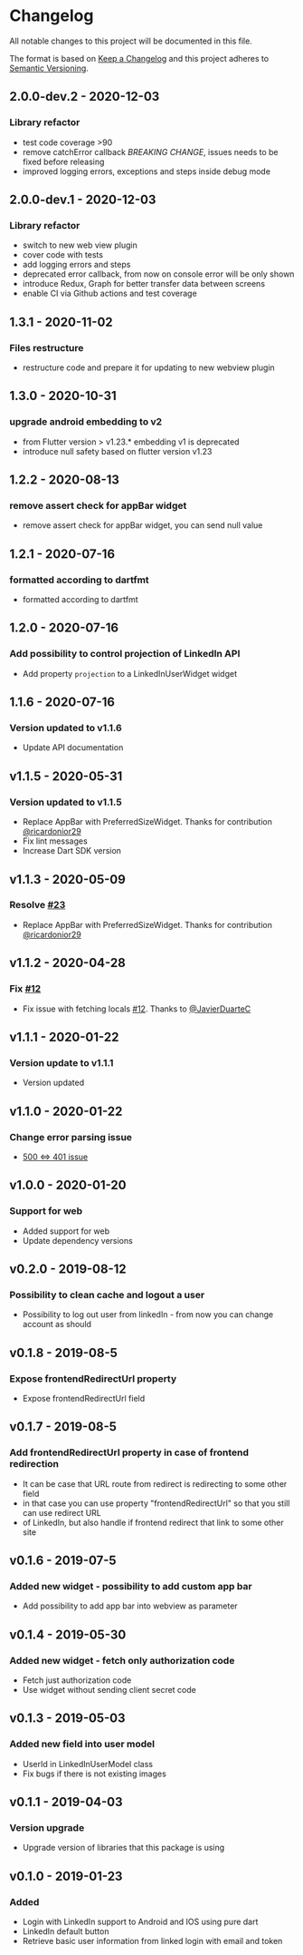# Changelog
All notable changes to this project will be documented in this file.

The format is based on [Keep a Changelog](https://keepachangelog.com/en/1.0.0/)
and this project adheres to [Semantic Versioning](https://semver.org/spec/v2.0.0.html).

## 2.0.0-dev.2 - 2020-12-03
### Library refactor

-   test code coverage >90
-   remove catchError callback *BREAKING CHANGE*, issues needs to be fixed before releasing
-   improved logging errors, exceptions and steps inside debug mode

## 2.0.0-dev.1 - 2020-12-03
### Library refactor

-   switch to new web view plugin
-   cover code with tests
-   add logging errors and steps
-   deprecated error callback, from now on console error will be only shown
-   introduce Redux, Graph for better transfer data between screens
-   enable CI via Github actions and test coverage 

## 1.3.1 - 2020-11-02
### Files restructure 

-   restructure code and prepare it for updating to new webview plugin

## 1.3.0 - 2020-10-31
### upgrade android embedding to v2

-   from Flutter version > v1.23.* embedding v1 is deprecated
-   introduce null safety based on flutter version v1.23

## 1.2.2 - 2020-08-13
### remove assert check for appBar widget

-   remove assert check for appBar widget, you can send null value

## 1.2.1 - 2020-07-16
### formatted according to dartfmt

-   formatted according to dartfmt

## 1.2.0 - 2020-07-16
### Add possibility to control projection of LinkedIn API

-   Add property `projection` to a LinkedInUserWidget widget

## 1.1.6 - 2020-07-16
### Version updated to v1.1.6

-   Update API documentation


## v1.1.5 - 2020-05-31
### Version updated to v1.1.5

-   Replace AppBar with PreferredSizeWidget. Thanks for contribution [@ricardonior29](https://github.com/ricardonior29)
-   Fix lint messages
-   Increase Dart SDK version

## v1.1.3 - 2020-05-09
### Resolve [#23](https://github.com/d3xt3r2909/linkedin_login/issues/23)

-   Replace AppBar with PreferredSizeWidget. Thanks for contribution [@ricardonior29](https://github.com/ricardonior29)

## v1.1.2 - 2020-04-28
### Fix [#12](https://github.com/d3xt3r2909/linkedin_login/issues/12)

-   Fix issue with fetching locals [#12](https://github.com/d3xt3r2909/linkedin_login/issues/12). Thanks to [@JavierDuarteC](https://github.com/JavierDuarteC)

## v1.1.1 - 2020-01-22
### Version update to v1.1.1

-   Version updated

## v1.1.0 - 2020-01-22
### Change error parsing issue

-   [500 <=> 401 issue](https://github.com/d3xt3r2909/linkedin_login/issues/12)
 
## v1.0.0 - 2020-01-20
### Support for web

-   Added support for web
-   Update dependency versions

## v0.2.0 - 2019-08-12
### Possibility to clean cache and logout a user

-   Possibility to log out user from linkedIn - from now you can change account as should

## v0.1.8 - 2019-08-5
### Expose frontendRedirectUrl property

-   Expose frontendRedirectUrl field

## v0.1.7 - 2019-08-5
### Add frontendRedirectUrl property in case of frontend redirection

-   It can be case that URL route from redirect is redirecting to some other field
-   in that case you can use property "frontendRedirectUrl" so that you still can use redirect URL
-   of LinkedIn, but also handle if frontend redirect that link to some other site

## v0.1.6 - 2019-07-5
### Added new widget - possibility to add custom app bar

-   Add possibility to add app bar into webview as parameter

## v0.1.4 - 2019-05-30
### Added new widget - fetch only authorization code

-   Fetch just authorization code
-   Use widget without sending client secret code

## v0.1.3 - 2019-05-03
### Added new field into user model

-   UserId in LinkedInUserModel class
-   Fix bugs if there is not existing images

## v0.1.1 - 2019-04-03
### Version upgrade

-   Upgrade version of libraries that this package is using

## v0.1.0 - 2019-01-23
### Added

-   Login with LinkedIn support to Android and IOS using pure dart
-   LinkedIn default button
-   Retrieve basic user information from linked login with email and token



